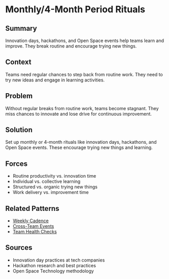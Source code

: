 ---
---
# Monthly/4-Month Period Rituals

## Summary
Innovation days, hackathons, and Open Space events help teams learn and improve. They break routine and encourage trying new things.

## Context
Teams need regular chances to step back from routine work. They need to try new ideas and engage in learning activities.

## Problem
Without regular breaks from routine work, teams become stagnant. They miss chances to innovate and lose drive for continuous improvement.

## Solution
Set up monthly or 4-month rituals like innovation days, hackathons, and Open Space events. These encourage trying new things and learning.

## Forces
- Routine productivity vs. innovation time
- Individual vs. collective learning
- Structured vs. organic trying new things
- Work delivery vs. improvement time

## Related Patterns
- [Weekly Cadence](weekly-cadence.md)
- [Cross-Team Events](cross-team-events.md)
- [Team Health Checks](team-health-checks.md)

## Sources
- Innovation day practices at tech companies
- Hackathon research and best practices
- Open Space Technology methodology
